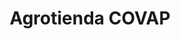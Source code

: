 ---
title: "Agrotienda COVAP"
url: /puebla-de-alcocer/agrotienda-covap/
shop: Landwirtschaftlich
---